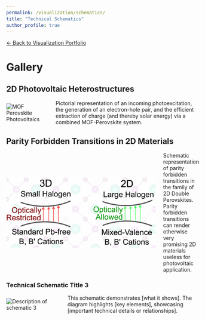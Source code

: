 ```yaml
---
permalink: /visualization/schematics/
title: "Technical Schematics"
author_profile: true
---
```


[← Back to Visualization Portfolio](/visualization/)

# Gallery

## 2D Photovoltaic Heterostructures
<div class="image-container" style="display: flex; align-items: center; margin-bottom: 20px;">
    <img src="/images/schematics/mofperov.png" alt="MOF Perovskite Photovoltaics" style="width: 400px; margin-right: 20px;">
    <div class="description">
        Pictorial representation of an incoming photoexcitation, the generation of an electron-hole pair, and the efficient extraction of charge (and thereby solar energy) via a combined MOF-Perovskite system.
    </div>
</div>

## Parity Forbidden Transitions in 2D Materials
<div class="image-container" style="display: flex; align-items: center; margin-bottom: 20px;">
    <img src="/images/schematics/2DDPK.gif" alt="2D Double Perovskites" style="width: 400px; margin-right: 20px;">
    <div class="description">
        Schematic representation of parity forbidden transitions in the family of 2D Double Perovskites. Parity forbidden transitions can render otherwise very promising 2D materials useless for photovoltaic application.
    </div>
</div>


### Technical Schematic Title 3
<div class="image-container" style="display: flex; align-items: center; margin-bottom: 20px;">
    <img src="/assets/images/schematics/example3.jpg" alt="Description of schematic 3" style="width: 400px; margin-right: 20px;">
    <div class="description">
        This schematic demonstrates [what it shows]. The diagram highlights [key elements], showcasing [important technical details or relationships].
    </div>
</div> 